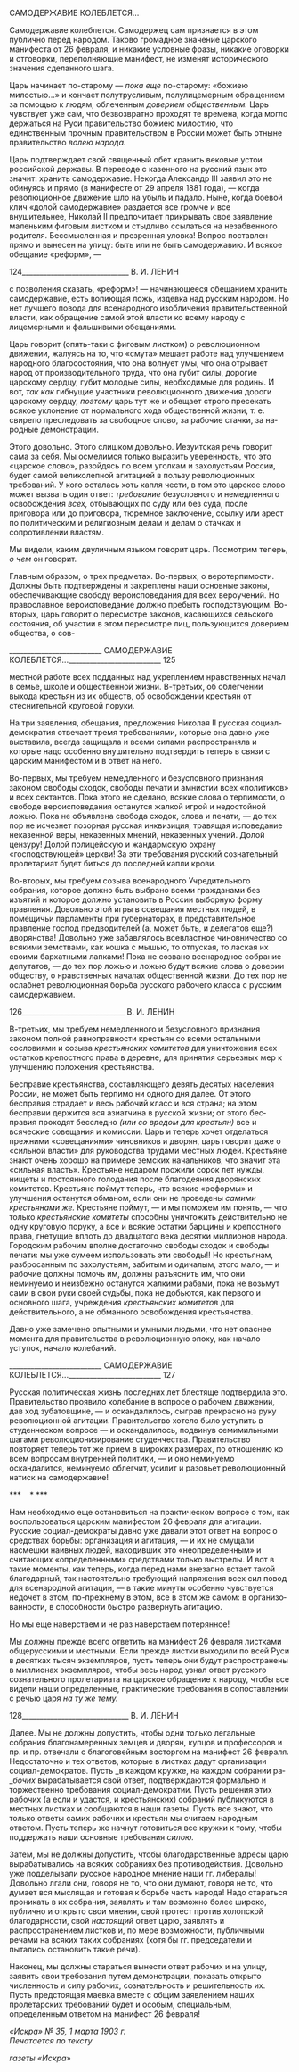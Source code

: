 САМОДЕРЖАВИЕ КОЛЕБЛЕТСЯ...

Самодержавие колеблется. Самодержец сам признается в этом публично перед на­родом. Таково громадное значение царского манифеста от 26 февраля, и никакие ус­ловные фразы, никакие оговорки и отговорки, переполняющие манифест, не изменят исторического значения сделанного шага.

Царь начинает по-старому — _пока еще_ по-старому: «божиею милостью...» и кончает полутрусливым, полулицемерным обращением за помощью к людям, облеченным _до­верием общественным._ Царь чувствует уже сам, что безвозвратно проходят те времена, когда могло держаться на Руси правительство божиею милостию, что единственным прочным правительством в России может быть отныне правительство _волею народа._

Царь подтверждает свой священный обет хранить вековые устои российской держа­вы. В переводе с казенного на русский язык это значит: хранить самодержавие. Некогда Александр III заявил это не обинуясь и прямо (в манифесте от 29 апреля 1881 года), — когда революционное движение шло на убыль и падало. Ныне, когда боевой клич «до­лой самодержавие» раздается все громче и все внушительнее, Николай II предпочитает прикрывать свое заявление маленьким фиговым листком и стыдливо ссылаться на не­забвенного родителя. Бессмысленная и презренная уловка! Вопрос поставлен прямо и вынесен на улицу: быть или не быть самодержавию. И всякое обещание «реформ», —

  

124______________________________ В. И. ЛЕНИН

с позволения сказать, «реформ»! — начинающееся обещанием хранить самодержавие, есть вопиющая ложь, издевка над русским народом. Но нет лучшего повода для всена­родного изобличения правительственной власти, как обращение самой этой власти ко всему народу с лицемерными и фальшивыми обещаниями.

Царь говорит (опять-таки с фиговым листком) о революционном движении, жалуясь на то, что «смута» мешает работе над улучшением народного благосостояния, что она волнует умы, что она отрывает народ от производительного труда, что она губит силы, дорогие царскому сердцу, губит молодые силы, необходимые для родины. И вот, _так_ _как_ гибнущие участники революционного движения дороги царскому сердцу, _поэтому_ царь тут же и обещает строго пресекать всякое уклонение от нормального хода общест­венной жизни, т. е. свирепо преследовать за свободное слово, за рабочие стачки, за на­родные демонстрации.

Этого довольно. Этого слишком довольно. Иезуитская речь говорит сама за себя. Мы осмелимся только выразить уверенность, что это «царское слово», разойдясь по всем уголкам и захолустьям России, будет самой великолепной агитацией в пользу ре­волюционных требований. У кого осталась хоть капля чести, в том это царское слово может вызвать один ответ: _требование_ безусловного и немедленного освобождения _всех,_ отбывающих по суду или без суда, после приговора или до приговора, тюремное заключение, ссылку или арест по политическим и религиозным делам и делам о стач­ках и сопротивлении властям.

Мы видели, каким двуличным языком говорит царь. Посмотрим теперь, _о чем_ он го­ворит.

Главным образом, о трех предметах. Во-первых, о веротерпимости. Должны быть подтверждены и закреплены наши основные законы, обеспечивающие свободу вероис­поведания для всех вероучений. Но православное вероисповедание должно пребыть господствующим. Во-вторых, царь говорит о пересмотре законов, касающихся сельско­го состояния, об участии в этом пересмотре лиц, пользующихся доверием общества, о сов-

  

__________________________ САМОДЕРЖАВИЕ КОЛЕБЛЕТСЯ...__________________________ 125

местной работе всех подданных над укреплением нравственных начал в семье, школе и общественной жизни. В-третьих, об облегчении выхода крестьян из их обществ, об ос­вобождении крестьян от стеснительной круговой поруки.

На три заявления, обещания, предложения Николая II русская социал-демократия отвечает тремя требованиями, которые она давно уже выставила, всегда защищала и всеми силами распространяла и которые надо особенно внушительно подтвердить те­перь в связи с царским манифестом и в ответ на него.

Во-первых, мы требуем немедленного и безусловного признания законом свободы сходок, свободы печати и амнистии всех «политиков» и всех сектантов. Пока этого не сделано, всякие слова о терпимости, о свободе вероисповедания останутся жалкой иг­рой и недостойной ложью. Пока не объявлена свобода сходок, слова и печати, — до тех пор не исчезнет позорная русская инквизиция, травящая исповедание неказенной веры, неказенных мнений, неказенных учений. Долой цензуру! Долой полицейскую и жан­дармскую охрану «господствующей» церкви! За эти требования русский сознательный пролетариат будет биться до последней капли крови.

Во-вторых, мы требуем созыва всенародного Учредительного собрания, которое должно быть выбрано всеми гражданами без изъятий и которое должно установить в России выборную форму правления. Довольно этой игры в совещания местных людей, в помещичьи парламенты при губернаторах, в представительное правление господ предводителей (а, может быть, и делегатов еще?) дворянства! Довольно уже забавля­лось всевластное чиновничество со всякими земствами, как кошка с мышью, то отпус­кая, то лаская их своими бархатными лапками! Пока не созвано всенародное собрание депутатов, — до тех пор ложью и ложью будут всякие слова о доверии обществу, о нравственных началах общественной жизни. До тех пор не ослабнет революционная борьба русского рабочего класса с русским самодержавием.

  

126_____________________________ В. И. ЛЕНИН

В-третьих, мы требуем немедленного и безусловного признания законом полной равноправности крестьян со всеми остальными сословиями и созыва _крестьянских ко­митетов_ для уничтожения всех остатков крепостного права в деревне, для принятия серьезных мер к улучшению положения крестьянства.

Бесправие крестьянства, составляющего девять десятых населения России, не может быть терпимо ни одного дня далее. От этого бесправия страдает и весь рабочий класс и вся страна; на этом бесправии держится вся азиатчина в русской жизни; от этого бес­правия проходят бесследно _(или со вредом для крестьян)_ все и всяческие совещания и комиссии. Царь и теперь хочет отделаться прежними «совещаниями» чиновников и дворян, царь говорит даже о «сильной власти» для руководства трудами местных лю­дей. Крестьяне знают очень хорошо на примере земских начальников, что значит эта «сильная власть». Крестьяне недаром прожили сорок лет нужды, нищеты и постоянно­го голодания после благодеяния дворянских комитетов. Крестьяне поймут теперь, что всякие «реформы» и улучшения останутся обманом, если они не проведены _самими крестьянами же._ Крестьяне поймут, — и мы поможем им понять, — что только _кре­стьянские комитеты_ способны уничтожить действительно не одну круговую поруку, а все и всякие остатки барщины и крепостного права, гнетущие вплоть до двадцатого ве­ка десятки миллионов народа. Городским рабочим вполне достаточно свободы сходок и свободы печати: мы уже сумеем использовать эти свободы!! Но крестьянам, разбро­санным по захолустьям, забитым и одичалым, этого мало, — и рабочие должны помочь им, должны разъяснить им, что они неминуемо и неизбежно останутся жалкими раба­ми, пока не возьмут сами в свои руки своей судьбы, пока не добьются, как первого и основного шага, учреждения _крестьянских комитетов_ для действительного, а не об­манного освобождения крестьянства.

Давно уже замечено опытными и умными людьми, что нет опаснее момента для пра­вительства в революционную эпоху, как начало уступок, начало колебаний.

  

__________________________ САМОДЕРЖАВИЕ КОЛЕБЛЕТСЯ...__________________________ 127

Русская политическая жизнь последних лет блестяще подтвердила это. Правительство проявило колебание в вопросе о рабочем движении, дав ход зубатовщине, — и оскан­далилось, сыграв прекрасно на руку революционной агитации. Правительство хотело было уступить в студенческом вопросе — и оскандалилось, подвинув семимильными шагами революционизирование студенчества. Правительство повторяет теперь тот же прием в широких размерах, по отношению ко всем вопросам внутренней политики, — и оно неминуемо оскандалится, неминуемо облегчит, усилит и разовьет революцион­ный натиск на самодержавие!

***    * ***

Нам необходимо еще остановиться на практическом вопросе о том, как воспользо­ваться царским манифестом 26 февраля для агитации. Русские социал-демократы давно уже давали этот ответ на вопрос о средствах борьбы: организация и агитация, — и их не смущали насмешки наивных людей, находивших это «неопределенным» и считаю­щих «определенными» средствами только выстрелы. И вот в такие моменты, как те­перь, когда перед нами внезапно встает такой благодарный, так настоятельно требую­щий напряжения всех сил повод для всенародной агитации, — в такие минуты особен­но чувствуется недочет в этом, по-прежнему в этом, все в этом же самом: в организо­ванности, в способности быстро развернуть агитацию.

Но мы еще наверстаем и не раз наверстаем потерянное!

Мы должны прежде всего ответить на манифест 26 февраля листками общерусскими и местными. Если прежде листки выходили по всей Руси в десятках тысяч экземпляров, пусть теперь они будут распространены в миллионах экземпляров, чтобы весь народ узнал ответ русского сознательного пролетариата на царское обращение к народу, что­бы все видели наши определенные, практические требования в сопоставлении с речью царя _на ту же тему._

  

128______________________________ В. И. ЛЕНИН

Далее. Мы не должны допустить, чтобы одни только легальные собрания благона­меренных земцев и дворян, купцов и профессоров и пр. и пр. отвечали с благоговейным восторгом на манифест 26 февраля. Недостаточно и тех ответов, которые в листках да­дут организации социал-демократов. Пусть _в каждом кружке, на каждом собрании ра­__бочих_ вырабатывается свой ответ, подтверждаются формально и торжественно требо­вания социал-демократии. Пусть решения этих рабочих (а если и удастся, и крестьян­ских) собраний публикуются в местных листках и сообщаются в наши газеты. Пусть все знают, что только ответы самих рабочих и крестьян мы считаем народным ответом. Пусть теперь же начнут готовиться все кружки к тому, чтобы поддержать наши основ­ные требования _силою._

Затем, мы не должны допустить, чтобы благодарственные адресы царю вырабатыва­лись на всяких собраниях без противодействия. Довольно уже подделывали русское народное мнение наши гг. либералы! Довольно лгали они, говоря не то, что они дума­ют, говоря не то, что думает вся мыслящая и готовая к борьбе часть народа! Надо ста­раться проникать в их собрания, заявлять и там возможно более широко, публично и открыто свои мнения, свой протест против холопской благодарности, свой _настоящий_ ответ царю, заявлять и распространением листков и, по мере возможности, публичны­ми речами на всяких таких собраниях (хотя бы гг. председатели и пытались остановить такие речи).

Наконец, мы должны стараться вынести ответ рабочих и на улицу, заявить свои тре­бования путем демонстрации, показать открыто численность и силу рабочих, созна­тельность и решительность их. Пусть предстоящая маевка вместе с общим заявлением наших пролетарских требований будет и особым, специальным, определенным ответом на манифест 26 февраля!

_«Искра» № 35, 1 марта 1903 г.                                                         Печатается по тексту_

_газеты «Искра»_